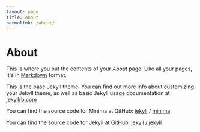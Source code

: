 ```yaml
---
layout: page
title: About
permalink: /about/
---
```

# About

This is where you put the contents of your *About* page. Like all your pages, it's in [Markdown](https://guides.github.com/features/mastering-markdown/) format.

This is the base Jekyll theme. You can find out more info about customizing your Jekyll theme, as well as basic Jekyll usage documentation at [jekyllrb.com](https://jekyllrb.com/)

You can find the source code for Minima at GitHub:
[jekyll][jekyll-organization] /
[minima](https://github.com/jekyll/minima)

You can find the source code for Jekyll at GitHub:
[jekyll][jekyll-organization] /
[jekyll](https://github.com/jekyll/jekyll)


[jekyll-organization]: https://github.com/jekyll
